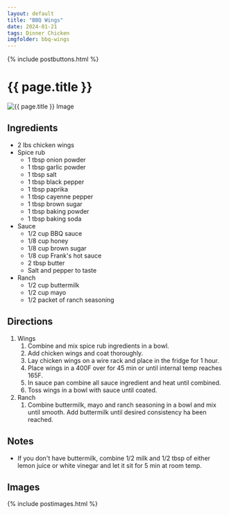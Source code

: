 ```yaml
---
layout: default
title: "BBQ Wings"
date: 2024-01-21
tags: Dinner Chicken
imgfolder: bbq-wings
---
```


{% include postbuttons.html %}
  
# {{ page.title }}  

<img class="recipe-img" src="{{ site.baseurl }}/assets/img/{{ page.imgfolder }}/1.jpg" alt="{{ page.title }} Image">

## Ingredients

- 2 lbs chicken wings
- Spice rub
    - 1 tbsp onion powder
    - 1 tbsp garlic powder
    - 1 tbsp salt
    - 1 tbsp black pepper
    - 1 tbsp paprika
    - 1 tbsp cayenne pepper
    - 1 tbsp brown sugar
    - 1 tbsp baking powder
    - 1 tbsp baking soda
- Sauce
    - 1/2 cup BBQ sauce
    - 1/8 cup honey
    - 1/8 cup brown sugar
    - 1/8 cup Frank's hot sauce
    - 2 tbsp butter
    - Salt and pepper to taste
- Ranch
    - 1/2 cup buttermilk
    - 1/2 cup mayo
    - 1/2 packet of ranch seasoning

## Directions

1. Wings
    1. Combine and mix spice rub ingredients in a bowl.
    2. Add chicken wings and coat thoroughly.
    3. Lay chicken wings on a wire rack and place in the fridge for 1 hour.
    4. Place wings in a 400F over for 45 min or until internal temp reaches 165F.
    5. In sauce pan combine all sauce ingredient and heat until combined.
    6. Toss wings in a bowl with sauce until coated.
2. Ranch
    1. Combine buttermilk, mayo and ranch seasoning in a bowl and mix until smooth. Add buttermilk until desired consistency ha been reached.

## Notes

- If you don't have buttermilk, combine 1/2 milk and 1/2 tbsp of either lemon juice or white vinegar and let it sit for 5 min at room temp.

## Images

{% include postimages.html %}
